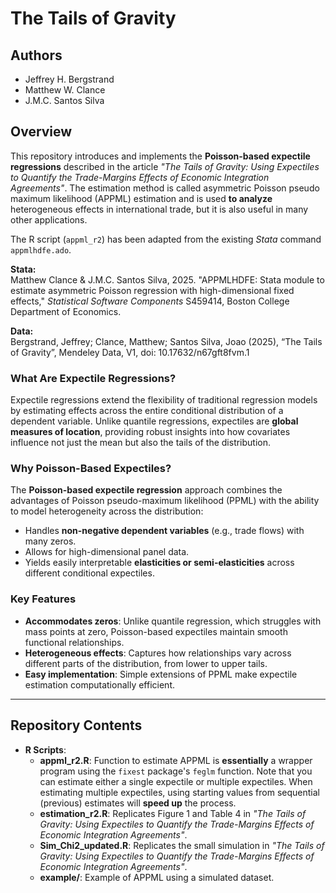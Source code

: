 # The Tails of Gravity

## Authors
- Jeffrey H. Bergstrand
- Matthew W. Clance
- J.M.C. Santos Silva

## Overview
This repository introduces and implements the **Poisson-based expectile regressions** described in the article *"The Tails of Gravity: Using Expectiles to Quantify the Trade-Margins Effects of Economic Integration Agreements"*. The estimation method is called asymmetric Poisson pseudo maximum likelihood (APPML) estimation and is used **to analyze** heterogeneous effects in international trade, but it is also useful in many other applications.

The R script (`appml_r2`) has been adapted from the existing *Stata* command `appmlhdfe.ado`. 

**Stata:**  
Matthew Clance & J.M.C. Santos Silva, 2025. "APPMLHDFE: Stata module to estimate asymmetric Poisson regression with high-dimensional fixed effects," *Statistical Software Components* S459414, Boston College Department of Economics.

**Data:**  
Bergstrand, Jeffrey; Clance, Matthew; Santos Silva, Joao (2025), “The Tails of Gravity”, Mendeley Data, V1, doi: 10.17632/n67gft8fvm.1

### What Are Expectile Regressions?
Expectile regressions extend the flexibility of traditional regression models by estimating effects across the entire conditional distribution of a dependent variable. Unlike quantile regressions, expectiles are **global measures of location**, providing robust insights into how covariates influence not just the mean but also the tails of the distribution.

### Why Poisson-Based Expectiles?
The **Poisson-based expectile regression** approach combines the advantages of Poisson pseudo-maximum likelihood (PPML) with the ability to model heterogeneity across the distribution:
- Handles **non-negative dependent variables** (e.g., trade flows) with many zeros.
- Allows for high-dimensional panel data.
- Yields easily interpretable **elasticities or semi-elasticities** across different conditional expectiles.

### Key Features
- **Accommodates zeros**: Unlike quantile regression, which struggles with mass points at zero, Poisson-based expectiles maintain smooth functional relationships.
- **Heterogeneous effects**: Captures how relationships vary across different parts of the distribution, from lower to upper tails.
- **Easy implementation**: Simple extensions of PPML make expectile estimation computationally efficient.

---

## Repository Contents
- **R Scripts**: 
  - **appml_r2.R**: Function to estimate APPML is **essentially** a wrapper program using the `fixest` package's `feglm` function. Note that you can estimate either a single expectile or multiple expectiles. When estimating multiple expectiles, using starting values from sequential (previous) estimates will **speed up** the process.
  - **estimation_r2.R**: Replicates Figure 1 and Table 4 in *"The Tails of Gravity: Using Expectiles to Quantify the Trade-Margins Effects of Economic Integration Agreements"*.
  - **Sim_Chi2_updated.R**: Replicates the small simulation in *"The Tails of Gravity: Using Expectiles to Quantify the Trade-Margins Effects of Economic Integration Agreements"*.
  - **example/**: Example of APPML using a simulated dataset.



